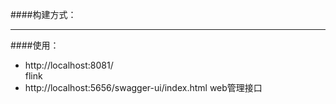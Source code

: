 ####构建方式：

---
####使用：
- http://localhost:8081/  
  flink
- http://localhost:5656/swagger-ui/index.html
  web管理接口